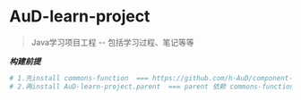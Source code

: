 # AuD-learn-project

> Java学习项目工程 -- 包括学习过程、笔记等等

***构建前提***

```bash
# 1.先install commons-function  === https://github.com/h-AuD/component-commons.git (clone this)
# 2.再install AuD-learn-project.parent  === parent 依赖 commons-function
```

